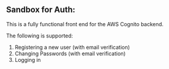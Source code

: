 ## Sandbox for Auth:

This is a fully functional front end for the AWS Cognito backend.

The following is supported:

1. Registering a new user (with email verification)
2. Changing Passwords (with email verification)
3. Logging in
